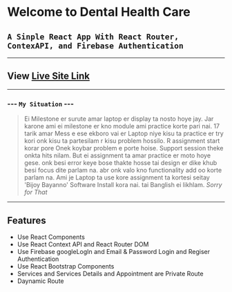 # Welcome to Dental Health Care
##  ``` A Sinple React App With React Router, ContexAPI, and Firebase Authentication ```

-------
## View  [Live Site Link](https://dental-healthcare.web.app/)
- - -

### --- ``` My Situation ``` ---
> Ei Milestone er surute amar laptop er display ta nosto hoye jay. 
> Jar karone ami ei milestone er kno module ami practice korte pari nai. 17 tarik amar Mess e ese ekboro vai er Laptop niye kisu ta practice er try kori onk kisu ta partesilam r kisu problem hossilo. R assignment start korar pore Onek koybar problem e porte hoise. Support session theke onkta hits nilam. But ei assignment ta amar practice er moto hoye gese. onk besi error keye bose thakte hosse tai design er dike khub besi focus dite parlam na. abr onk valo kno functionality add oo korte parlam na.
> Ami je Laptop ta use kore assignment ta kortesi seitay 'Bijoy Bayanno' Software Install kora nai. tai Banglish ei likhlam.  _Sorry for That_

---
## Features
* Use React Components
* Use React Context API and React Router DOM
* Use Firebase googleLogIn and Email & Password Login and Regiser Authentication
* Use React Bootstrap Components
* Services and Services Details and Appointment are Private Route
* Daynamic Route
 



